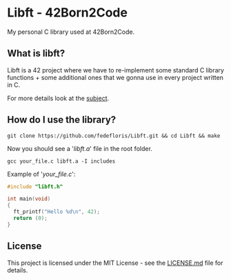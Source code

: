 # Libft - 42Born2Code
My personal C library used at 42Born2Code.

## What is libft?
Libft is a 42 project where we have to re-implement some standard C library functions + some additional ones that we gonna use in every project written in C.

For more details look at the [subject](subject.pdf).

## How do I use the library?
```console
git clone https://github.com/fedefloris/Libft.git && cd Libft && make
```
Now you should see a '*libft.a*' file in the root folder.
```console
gcc your_file.c libft.a -I includes
```
Example of '*your_file.c*':
```c
#include "libft.h"

int main(void)
{
  ft_printf("Hello %d\n", 42);
  return (0);
}
```

## License
This project is licensed under the MIT License - see the [LICENSE.md](LICENSE) file for details.
